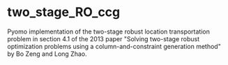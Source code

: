 # two_stage_RO_ccg
Pyomo implementation of the two-stage robust location transportation problem in section 4.1 of the 
2013 paper "Solving two-stage robust optimization problems using a column-and-constraint generation method"
by Bo Zeng and Long Zhao. 
